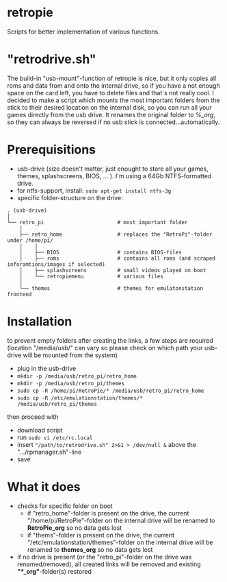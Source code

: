 # retropie
Scripts for better implementation of various functions.

# "retrodrive.sh"

The build-in "usb-mount"-function of retropie is nice, but it only copies all roms and data from and onto the internal drive, so if you have a not enough space on the card left, you have to delete files and that`s not really cool. I decided to make a script which mounts the most important folders from the stick to their desired location on the internal disk, so you can run all your games directly from the usb drive. It renames the original folder to *%_org*, so they can always be reversed if no usb stick is connected...automatically.

# Prerequisitions
- usb-drive (size doesn't matter, just enought to store all your games, themes, splashscreens, BIOS, ... ). I'm using a 64Gb NTFS-formatted drive.
- for ntfs-support, install: `sudo apt-get install ntfs-3g`
- specific folder-structure on the drive:
```
. (usb-drive)
│
└── retro_pi                        # most important folder
    │ 
    ├── retro_home                  # replaces the "RetroPi"-folder under /home/pi/
    │    │ 
    │    ├── BIOS                   # contains BIOS-files
    │    ├── roms                   # contains all roms (and scraped inforamtions/images if selected)
    │    ├── splashscreens          # small videos played on boot
    │    └── retropiemenu           # various files
    │ 
    └── themes                      # themes for emulatonstation frontend
```

# Installation

to prevent empty folders after creating the links, a few steps are required\
(location "/media/usb/" can vary so please check on which path your usb-drive will be mounted from the system)
- plug in the usb-drive
- `mkdir -p /media/usb/retro_pi/retro_home`
- `mkdir -p /media/usb/retro_pi/themes`
- `sudo cp -R /home/pi/RetroPie/* /media/usb/retro_pi/retro_home`
- `sudo cp -R /etc/emulationstation/themes/* /media/usb/retro_pi/themes`
    
then proceed with
- download script
- run `sudo vi /etc/rc.local`
- insert `"/path/to/retrodrive.sh" 2>&1 > /dev/null &` above the ".../rpmanager.sh"-line
- save

# What it does

- checks for specific folder on boot
  - if "retro_home"-folder is present on the drive, the current "/home/pi/RetroPie"-folder on the internal drive will be renamed to **RetroPie_org** so no data gets lost
  - if "thems"-folder is present on the drive, the current "/etc/emulationstation/themes"-folder on the internal drive will be renamed to **themes_org** so no data gets lost
- if no drive is present (or the "retro_pi"-folder on the drive was renamed/removed), all created links will be removed and existing **"\*_org"**-folder(s) restored 
